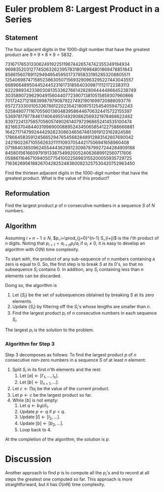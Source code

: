# Euler problem 8: Largest Product in a Series

## Statement

The four adjacent digits in the $1000$-digit number that have the greatest
product are $9 \times 9 \times 8 \times 9 = 5832$.

73167176531330624919225119674426574742355349194934
96983520312774506326239578318016984801869478851843
85861560789112949495459501737958331952853208805511
12540698747158523863050715693290963295227443043557
66896648950445244523161731856403098711121722383113
62229893423380308135336276614282806444486645238749
30358907296290491560440772390713810515859307960866
70172427121883998797908792274921901699720888093776
65727333001053367881220235421809751254540594752243
52584907711670556013604839586446706324415722155397
53697817977846174064955149290862569321978468622482
83972241375657056057490261407972968652414535100474
82166370484403199890008895243450658541227588666881
16427171479924442928230863465674813919123162824586
17866458359124566529476545682848912883142607690042
24219022671055626321111109370544217506941658960408
07198403850962455444362981230987879927244284909188
84580156166097919133875499200524063689912560717606
05886116467109405077541002256983155200055935729725
71636269561882670428252483600823257530420752963450

Find the thirteen adjacent digits in the $1000$-digit number that have the
greatest product. What is the value of this product?

## Reformulation 

Find the largest product $p$ of $n$ consecutive numbers in a sequence $S$ of $N$
numbers.

## Algorithm 

Assuming $i+n-1\le N$, $p_i=\prod_{j=0}^{n-1} S_{i+j}$ is the $i$'th product of
$n$ digits. Noting that $p_{i+1} = a_{i+n} p_i / a_i$ if $a_i \ne 0$, it is easy
to develop an algorithm with $O(N)$ time complexity. 

To start with, the product of any sub-sequence of $n$ numbers containing a zero
is equal to 0. So, the first step is to break $S$ at its 0's, so that no
subsequence $S_i$ contains 0. In addition, any $S_i$ containing less than $n$
elements can be discarded.

Doing so, the algorithm is
1. Let $\{S_i\}$ be the set of subsequences obtained by breaking $S$ at its zero
elements.
2. Update $\{S_i\}$ by filtering off the $S_i$'s whose lengths are smaller than
   $n$. 
3. Find the largest product $p_i$ of $n$ consecutive numbers in each sequence
   $S_i$.

The largest $p_i$ is the solution to the problem.

### Algorithm for Step 3

Step 3 decomposes as follows: To find the largest product $p$ of $n$ consecutive
non-zero numbers in a sequence $S$ of at least $n$ element:
1. Split $S_i$ in its first $n$'th elements and the rest:
   1. Let $[a] \leftarrow [l'_1, ..., l_n]$.
   2. Let $[b] \leftarrow [l_{n+1}, ...]$.
2. Let $c \leftarrow \prod a_i$ be the value of the current product.
3. Let $p \leftarrow c$ be the largest product so far.
4. While $[b]$ is not empty:
   1. Let $q \leftarrow b_1 p / l_1$.
   2. Update $p \leftarrow q$ if $p<q$.
   3. Update $[l] \leftarrow [l_2, ...]$.
   4. Update $[b] \leftarrow [b_2, ...]$.
   5. Loop back to 4. 

At the completion of the algorithm, the solution is $p$.

# Discussion

Another approach to find $p$ is to compute all the $p_i$'s and to record at all
steps the greatest one computed so far. This approach is more straightforward,
but it has $O(nN)$ time complexity.